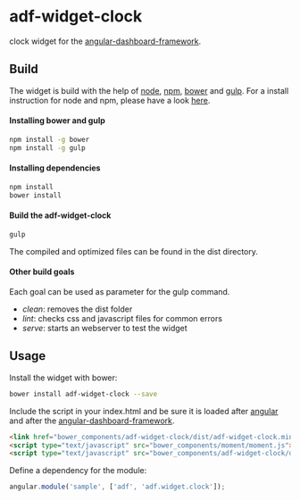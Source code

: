 # adf-widget-clock

clock widget for the [angular-dashboard-framework](https://github.com/sdorra/angular-dashboard-framework).

## Build

The widget is build with the help of [node](https://nodejs.org/), [npm](https://www.npmjs.com/), [bower](http://bower.io/) and [gulp](http://gulpjs.com/). For a install instruction for node and npm, please have a look [here](https://docs.npmjs.com/getting-started/installing-node).

#### Installing bower and gulp

```bash
npm install -g bower
npm install -g gulp
```

#### Installing dependencies

```bash
npm install
bower install
```

#### Build the adf-widget-clock

```bash
gulp
```

The compiled and optimized files can be found in the dist directory.

#### Other build goals

Each goal can be used as parameter for the gulp command.

* *clean*: removes the dist folder
* *lint*: checks css and javascript files for common errors
* *serve*: starts an webserver to test the widget

## Usage

Install the widget with bower:

```bash
bower install adf-widget-clock --save
```

Include the script in your index.html and be sure it is loaded after [angular](https://angularjs.org/) and after the [angular-dashboard-framework](https://github.com/sdorra/angular-dashboard-framework).

```html
<link href="bower_components/adf-widget-clock/dist/adf-widget-clock.min.css" rel="stylesheet">
<script type="text/javascript" src="bower_components/moment/moment.js"></script>
<script type="text/javascript" src="bower_components/adf-widget-clock/dist/adf-widget-clock.min.js"></script>
```

Define a dependency for the module:

```javascript
angular.module('sample', ['adf', 'adf.widget.clock']);
```
